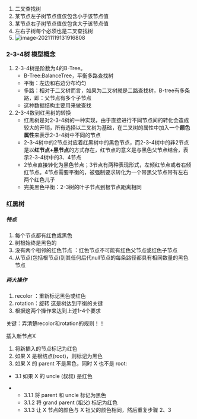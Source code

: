 1. 二叉查找树
2. 某节点左子树节点值仅包含小于该节点值
3. 某节点右子树节点值仅包含大于该节点值
4. 左右子树每个必须也是二叉查找树
5. ![image-20211119131916808](C:\Users\2521573\AppData\Roaming\Typora\typora-user-images\image-20211119131916808.png)

























### 2-3-4树 模型概念

1. 2-3-4树是阶数为4的B-Tree。
   - B-Tree:BalanceTree，平衡多路查找树
   - 平衡：左边和右边分布均匀
   - 多路：相对于二叉树而言，如果为二叉树就是二路查找树，B-tree有多条路，即：父节点有多个子节点
   - 这种数据结构主要用来做查找
2. 2-3-4数到红黑树的转换
   - 红黑树是对2-3-4树的一种实现，由于直接进行不同节点间的转化会造成较大的开销，所有选择以二叉树为基础，在二叉树的属性中加入一个**颜色属性**来表示2-3-4树中不同的节点
   - 2-3-4树中的2节点对应着红黑树中的黑色节点，而2-3-4树中的非2节点是以**红节点+黑节点**的方式存在，红节点的意义是与黑色父节点结合，表示2-3-4树中的3、4节点
   - 2节点直接转化为黑色节点；3节点有两种表现形式，左倾红节点或者右倾红节点。4节点需要平衡的，被强制要求转化为一个带黑父节点带有左右两个红色儿子
   - 完美黑色平衡：2-3树的叶子节点到根节点距离相同



### 红黑树

##### 特点

1. 每个节点都有红色或黑色
2. 树根始终是黑色的
3. 没有两个相邻的红色节点 ：红色节点不可能有红色父节点或红色子节点
4. 从节点(包括根节点)到其任何后代null节点的每条路径都具有相同数量的黑色节点

##### 两大操作

1. recolor ：重新标记黑色或红色
2. rotation：旋转 这是树达到平衡的关键
3. 根据这两个操作来达到上述1-4个要求

关键：弄清楚recolor和rotation的规则！！



插入新节点X

1. 将新插入的节点标记为红色
2. 如果 X 是根结点(root)，则标记为黑色
3. 如果 X 的 parent 不是黑色，同时 X 也不是 root:

- 3.1 如果 X 的 uncle (叔叔) 是红色

- - 3.1.1 将 parent 和 uncle 标记为黑色
  - 3.1.2 将 grand parent (祖父) 标记为红色
  - 3.1.3 让 X 节点的颜色与 X 祖父的颜色相同，然后重复步骤 2、3




























